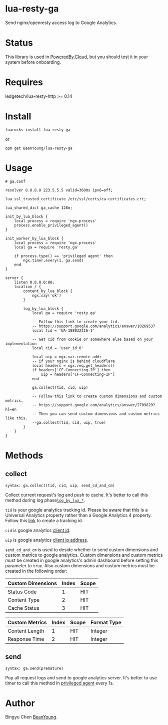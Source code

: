 # lua-resty-ga

Send nginx/openresty access log to Google Analytics.

# Status

This library is used in [PoweredBy.Cloud](https://poweredby.cloud), 
but you should test it in your system before onboarding.

# Requires

ledgetech/lua-resty-http >= 0.14

# Install

```
luarocks install lua-resty-ga
```

or

```
opm get BeanYoung/lua-resty-ga
```


# Usage

```
# ga.conf

resolver 8.8.8.8 223.5.5.5 valid=3600s ipv6=off;

lua_ssl_trusted_certificate /etc/ssl/certs/ca-certificates.crt;

lua_shared_dict ga_cache 128m;

init_by_lua_block {
    local process = require 'ngx.process'
    process.enable_privileged_agent()
}

init_worker_by_lua_block {
    local process = require 'ngx.process'
    local ga = require 'resty.ga'

    if process.type() == 'privileged agent' then
        ngx.timer.every(1, ga.send)
    end
}

server {
    listen 0.0.0.0:80;
    location / {
        content_by_lua_block {
            ngx.say('ok')
        }

        log_by_lua_block {
            local ga = require 'resty.ga'

            -- Follow this link to create your tid.
            -- https://support.google.com/analytics/answer/10269537
            local tid = 'UA-188032216-1'

            -- Get cid from cookie or somewhere else based on your implementation
            local cid = 'user_id_0'

            local uip = ngx.var.remote_addr
            -- if your nginx is behind cloudflare
            local headers = ngx.req.get_headers()
            if headers['CF-Connecting-IP'] then
                uip = headers['CF-Connecting-IP']
            end

            ga.collect(tid, cid, uip)

            -- Follow this link to create custom dimensions and custom metrics.
            -- https://support.google.com/analytics/answer/2709829?hl=en
            -- Then you can send custom dimensions and custom metrics like this.
            --ga.collect(tid, cid, uip, true)
        }
    }
}
```

# Methods

## collect

`syntax: ga.collect(tid, cid, uip, send_cd_and_cm)`

Collect current request's log and push to cache.
It's better to call this method during log phase[`log_by_lua_*`](https://github.com/openresty/lua-nginx-module#log_by_lua).

`tid` is your google analytics tracking id. 
Please be aware that this is a Universal Analytics property rather than a Google Analytics 4 property. 
Follow this [link](https://support.google.com/analytics/answer/10269537) to create a tracking id.

`cid` is google analytics [client id](https://developers.google.com/analytics/devguides/collection/protocol/v1/parameters#cid). 

`uip` is google analytics [client ip address](https://developers.google.com/analytics/devguides/collection/protocol/v1/parameters#uip).

`send_cd_and_cm` is used to deside whether to send custom dimensions and custom metrics to google analytics.
Custom dimensions and custom metrics must be created in google analytics's admin dashboard before setting this parameter to `true`.
Also custom dimensions and custom metrics must be created in the following order:

| Custom Dimensions | Index | Scope |
|-------------------|-------|-------|
|       Status Code |     1 |   HIT |
|      Content Type |     2 |   HIT |
|      Cache Status |     3 |   HIT |

| Custom Metrics | Index | Scope | Format Type |
|----------------|-------|-------|-------------|
| Content Length |     1 |   HIT |     Integer |
|  Response Time |     2 |   HIT |     Integer |


## send

`syntax: ga.send(premature)`

Pop all request logs and send to google analytics server.
It's better to use timer to call this method in [privileged agent](https://github.com/openresty/lua-resty-core/blob/master/lib/ngx/process.md#enable_privileged_agent) every 1s.

# Author

Bingyu Chen [BeanYoung](mailto:beanyoungcn@gmail.com).

